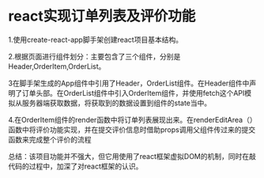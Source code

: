 react实现订单列表及评价功能
==========================
1.使用create-react-app脚手架创建react项目基本结构。

2.根据页面进行组件划分：主要包含了三个组件，分别是Header,OrderItem,OrderList。

3在脚手架生成的App组件中引用了Header，OrderList组件。在Header组件中声明了订单头部。在OrderList组件中引入OrderItem组件，并使用fetch这个API模拟从服务器端获取数据，将获取到的数据设置到组件的state当中。

4.在OrderItem组件的render函数中将订单列表展现出来。在renderEditArea（）函数中将评价功能实现，并在提交评价信息时借助props调用父组件传过来的提交函数来完成整个评价的流程

总结：该项目功能并不强大，但它用使用了react框架虚拟DOM的机制，同时在敲代码的过程中，加深了对react框架的认识。
